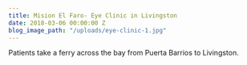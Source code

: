 ```yaml
---
title: Mision El Faro- Eye Clinic in Livingston
date: 2018-03-06 00:00:00 Z
blog_image_path: "/uploads/eye-clinic-1.jpg"
---
```


Patients take a ferry across the bay from Puerta Barrios to Livingston.